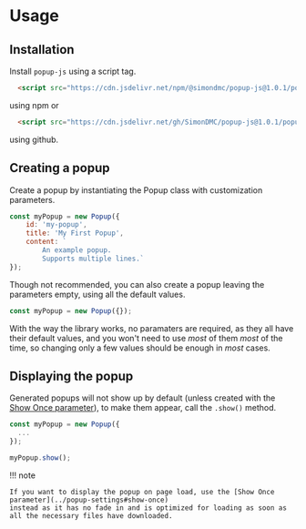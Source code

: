 Usage
=====

Installation
------------

Install `popup-js` using a script tag.

```html
  <script src="https://cdn.jsdelivr.net/npm/@simondmc/popup-js@1.0.1/popup.min.js"></script>
```
using npm or
```html
  <script src="https://cdn.jsdelivr.net/gh/SimonDMC/popup-js@1.0.1/popup.min.js"></script>
```
using github.

Creating a popup
----------------

Create a popup by instantiating the Popup class with customization parameters.

```javascript
const myPopup = new Popup({
    id: 'my-popup',
    title: 'My First Popup',
    content: `
        An example popup.
        Supports multiple lines.`
});
```

Though not recommended, you can also create a popup leaving the parameters empty, using all the default values.

```javascript
const myPopup = new Popup({});
```

With the way the library works, no paramaters are required, as they all have their default values, and
you won't need to use *most* of them *most* of the time, so changing only a few values should be
enough in *most* cases.

Displaying the popup
--------------------

Generated popups will not show up by default (unless created with the [Show Once parameter](../popup-settings#show-once)),
to make them appear, call the `.show()` method.

```javascript
const myPopup = new Popup({
  ...
});

myPopup.show();
```

!!! note

    If you want to display the popup on page load, use the [Show Once parameter](../popup-settings#show-once)
    instead as it has no fade in and is optimized for loading as soon as
    all the necessary files have downloaded.

